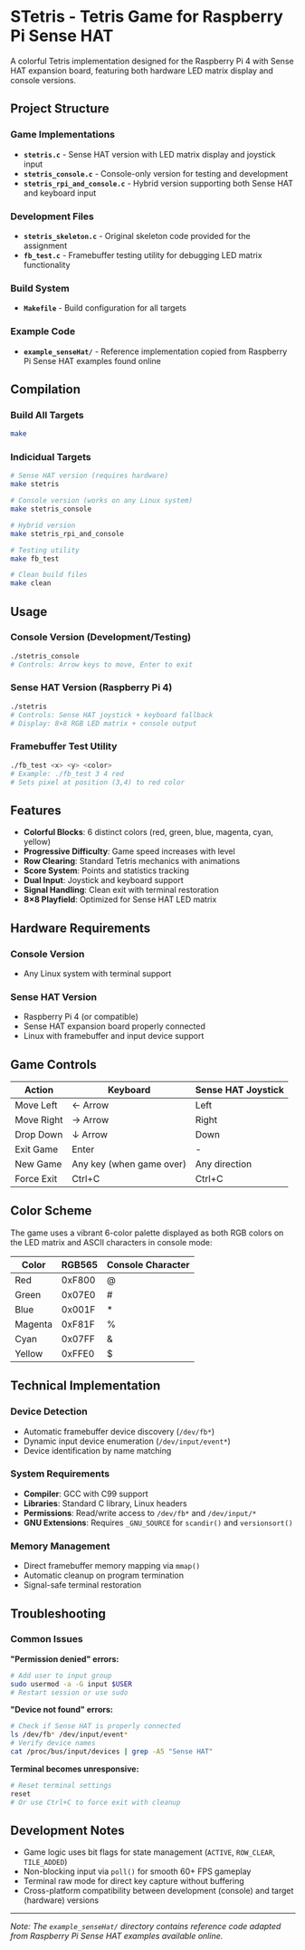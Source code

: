 # STetris - Tetris Game for Raspberry Pi Sense HAT

A colorful Tetris implementation designed for the Raspberry Pi 4 with Sense HAT expansion board, featuring both hardware LED matrix display and console versions.

## Project Structure

### Game Implementations
- **`stetris.c`** - Sense HAT version with LED matrix display and joystick input
- **`stetris_console.c`** - Console-only version for testing and development
- **`stetris_rpi_and_console.c`** - Hybrid version supporting both Sense HAT and keyboard input

### Development Files
- **`stetris_skeleton.c`** - Original skeleton code provided for the assignment
- **`fb_test.c`** - Framebuffer testing utility for debugging LED matrix functionality

### Build System
- **`Makefile`** - Build configuration for all targets

### Example Code
- **`example_senseHat/`** - Reference implementation copied from Raspberry Pi Sense HAT examples found online

## Compilation

### Build All Targets
```bash
make
```

### Indicidual Targets
```bash
# Sense HAT version (requires hardware)
make stetris

# Console version (works on any Linux system)  
make stetris_console

# Hybrid version
make stetris_rpi_and_console

# Testing utility
make fb_test

# Clean build files
make clean
```

## Usage

### Console Version (Development/Testing)
```bash
./stetris_console
# Controls: Arrow keys to move, Enter to exit
```

### Sense HAT Version (Raspberry Pi 4)
```bash
./stetris
# Controls: Sense HAT joystick + keyboard fallback
# Display: 8×8 RGB LED matrix + console output
```

### Framebuffer Test Utility
```bash
./fb_test <x> <y> <color>
# Example: ./fb_test 3 4 red
# Sets pixel at position (3,4) to red color
```


## Features

- **Colorful Blocks**: 6 distinct colors (red, green, blue, magenta, cyan, yellow)
- **Progressive Difficulty**: Game speed increases with level
- **Row Clearing**: Standard Tetris mechanics with animations
- **Score System**: Points and statistics tracking
- **Dual Input**: Joystick and keyboard support
- **Signal Handling**: Clean exit with terminal restoration
- **8×8 Playfield**: Optimized for Sense HAT LED matrix

## Hardware Requirements

### Console Version
- Any Linux system with terminal support

### Sense HAT Version
- Raspberry Pi 4 (or compatible)
- Sense HAT expansion board properly connected
- Linux with framebuffer and input device support

## Game Controls

| Action | Keyboard | Sense HAT Joystick |
|--------|----------|-------------------|
| Move Left | ← Arrow | Left |
| Move Right | → Arrow | Right |
| Drop Down | ↓ Arrow | Down |
| Exit Game | Enter | - |
| New Game | Any key (when game over) | Any direction |
| Force Exit | Ctrl+C | Ctrl+C |


## Color Scheme

The game uses a vibrant 6-color palette displayed as both RGB colors on the LED matrix and ASCII characters in console mode:

| Color | RGB565 | Console Character |
|-------|--------|-------------------|
| Red | 0xF800 | @ |
| Green | 0x07E0 | # |
| Blue | 0x001F | * |
| Magenta | 0xF81F | % |
| Cyan | 0x07FF | & |
| Yellow | 0xFFE0 | $ |

## Technical Implementation

### Device Detection
- Automatic framebuffer device discovery (`/dev/fb*`)
- Dynamic input device enumeration (`/dev/input/event*`)
- Device identification by name matching

### System Requirements
- **Compiler**: GCC with C99 support
- **Libraries**: Standard C library, Linux headers
- **Permissions**: Read/write access to `/dev/fb*` and `/dev/input/*`
- **GNU Extensions**: Requires `_GNU_SOURCE` for `scandir()` and `versionsort()`

### Memory Management
- Direct framebuffer memory mapping via `mmap()`
- Automatic cleanup on program termination
- Signal-safe terminal restoration


## Troubleshooting

### Common Issues

**"Permission denied" errors:**
```bash
# Add user to input group
sudo usermod -a -G input $USER
# Restart session or use sudo
```

**"Device not found" errors:**
```bash
# Check if Sense HAT is properly connected
ls /dev/fb* /dev/input/event*
# Verify device names
cat /proc/bus/input/devices | grep -A5 "Sense HAT"
```

**Terminal becomes unresponsive:**
```bash
# Reset terminal settings
reset
# Or use Ctrl+C to force exit with cleanup
```


## Development Notes

- Game logic uses bit flags for state management (`ACTIVE`, `ROW_CLEAR`, `TILE_ADDED`)
- Non-blocking input via `poll()` for smooth 60+ FPS gameplay
- Terminal raw mode for direct key capture without buffering
- Cross-platform compatibility between development (console) and target (hardware) versions

---

*Note: The `example_senseHat/` directory contains reference code adapted from Raspberry Pi Sense HAT examples available online.*
